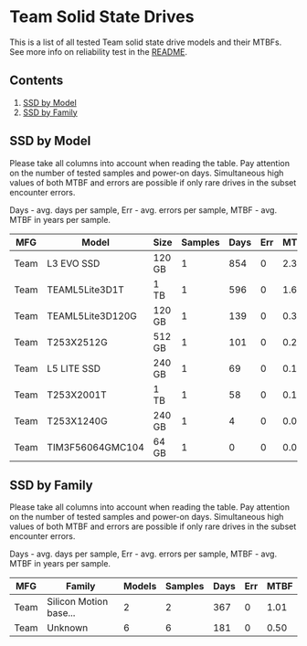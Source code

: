 Team Solid State Drives
=======================

This is a list of all tested Team solid state drive models and their MTBFs. See
more info on reliability test in the [README](https://github.com/bsdhw/SMART).

Contents
--------

1. [ SSD by Model  ](#ssd-by-model)
2. [ SSD by Family ](#ssd-by-family)

SSD by Model
------------

Please take all columns into account when reading the table. Pay attention on the
number of tested samples and power-on days. Simultaneous high values of both MTBF
and errors are possible if only rare drives in the subset encounter errors.

Days - avg. days per sample,
Err  - avg. errors per sample,
MTBF - avg. MTBF in years per sample.

| MFG       | Model              | Size   | Samples | Days  | Err   | MTBF |
|-----------|--------------------|--------|---------|-------|-------|------|
| Team      | L3 EVO SSD         | 120 GB | 1       | 854   | 0     | 2.34   |
| Team      | TEAML5Lite3D1T     | 1 TB   | 1       | 596   | 0     | 1.63   |
| Team      | TEAML5Lite3D120G   | 120 GB | 1       | 139   | 0     | 0.38   |
| Team      | T253X2512G         | 512 GB | 1       | 101   | 0     | 0.28   |
| Team      | L5 LITE SSD        | 240 GB | 1       | 69    | 0     | 0.19   |
| Team      | T253X2001T         | 1 TB   | 1       | 58    | 0     | 0.16   |
| Team      | T253X1240G         | 240 GB | 1       | 4     | 0     | 0.01   |
| Team      | TIM3F56064GMC104   | 64 GB  | 1       | 0     | 0     | 0.00   |

SSD by Family
-------------

Please take all columns into account when reading the table. Pay attention on the
number of tested samples and power-on days. Simultaneous high values of both MTBF
and errors are possible if only rare drives in the subset encounter errors.

Days - avg. days per sample,
Err  - avg. errors per sample,
MTBF - avg. MTBF in years per sample.

| MFG       | Family                 | Models | Samples | Days  | Err   | MTBF |
|-----------|------------------------|--------|---------|-------|-------|------|
| Team      | Silicon Motion base... | 2      | 2       | 367   | 0     | 1.01   |
| Team      | Unknown                | 6      | 6       | 181   | 0     | 0.50   |
